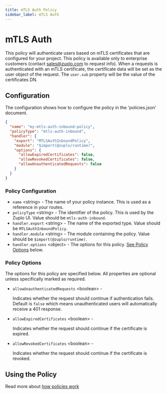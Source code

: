 ```yaml
---
title: mTLS Auth Policy
sidebar_label: mTLS Auth
---
```


<!-- WARNING: This document is generated. DO NOT EDIT BY HAND -->

# mTLS Auth






<!-- start: intro.md -->
This policy will authenticate users based on mTLS certificates that are configured for your project. This policy is available only to enterprise customers (contact sales@zuplo.com to request info). When a requests is authenticated with an mTLS certificate, the certificate data will be set as the user object of the request. The `user.sub` property will be the value of the certificates DN.

<!-- end: intro.md -->

<PolicyStatus isBeta={false} isPaidAddOn={true} />



## Configuration 

The configuration shows how to configure the policy in the 'policies.json' document.

```json title="config/policies.json"
{
  "name": "my-mtls-auth-inbound-policy",
  "policyType": "mtls-auth-inbound",
  "handler": {
    "export": "MTLSAuthInboundPolicy",
    "module": "$import(@zuplo/runtime)",
    "options": {
      "allowExpiredCertificates": false,
      "allowRevokedCertificates": false,
      "allowUnauthenticatedRequests": false
    }
  }
}
```

<div className="policy-options">
<div><h3 class="anchor anchorWithStickyNavbar_node_modules-@docusaurus-theme-classic-lib-theme-Heading-styles-module" id="policy-configuration">Policy Configuration<a href="#policy-configuration" class="hash-link" aria-label="Direct link to Policy Configuration" title="Direct link to Policy Configuration">​</a></h3><ul><li><code>name</code> <span class="type-option">&lt;string&gt;</span> - The name of your policy instance. This is used as a reference in your routes.</li><li><code>policyType</code> <span class="type-option">&lt;string&gt;</span> - The identifier of the policy. This is used by the Zuplo UI. Value should be <code>mtls-auth-inbound</code>.</li><li><code>handler.export</code> <span class="type-option">&lt;string&gt;</span> - The name of the exported type. Value should be <code>MTLSAuthInboundPolicy</code>.</li><li><code>handler.module</code> <span class="type-option">&lt;string&gt;</span> - The module containing the policy. Value should be <code>$import(@zuplo/runtime)</code>.</li><li><code>handler.options</code> <span class="type-option">&lt;object&gt;</span> - The options for this policy. <a href="#policy-options">See Policy Options</a> below.</li></ul><h3 class="anchor anchorWithStickyNavbar_node_modules-@docusaurus-theme-classic-lib-theme-Heading-styles-module" id="policy-options">Policy Options<a href="#policy-options" class="hash-link" aria-label="Direct link to Policy Options" title="Direct link to Policy Options">​</a></h3><p>The options for this policy are specified below. All properties are optional unless specifically marked as required.</p><ul><li><code>allowUnauthenticatedRequests</code><span class="type-option"> &lt;boolean&gt;</span> - <div><p>Indicates whether the request should continue if authentication fails. Default is <code>false</code> which means unauthenticated users will automatically receive a 401 response.</p></div></li><li><code>allowExpiredCertificates</code><span class="type-option"> &lt;boolean&gt;</span> - <div><p>Indicates whether the request should continue if the certificate is expired.</p></div></li><li><code>allowRevokedCertificates</code><span class="type-option"> &lt;boolean&gt;</span> - <div><p>Indicates whether the request should continue if the certificate is revoked.</p></div></li></ul></div>
</div>

## Using the Policy
<!-- start: doc.md -->

<!-- end: doc.md -->

Read more about [how policies work](/docs/articles/policies)
